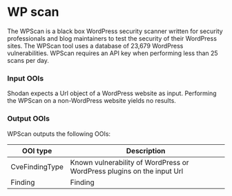 # WP scan

The WPScan is a black box WordPress security scanner written for security professionals and blog maintainers to test the
security of their WordPress sites. The WPScan tool uses a database of 23,679 WordPress vulnerabilities. WPScan requires
an API key when performing less than 25 scans per day.

### Input OOIs

Shodan expects a Url object of a WordPress website as input. Performing the WPScan on a non-WordPress website yields no
results.

### Output OOIs

WPScan outputs the following OOIs:

|OOI type|Description|
|---|---|
|CveFindingType|Known vulnerability of WordPress or WordPress plugins on the input Url|
|Finding|Finding|
